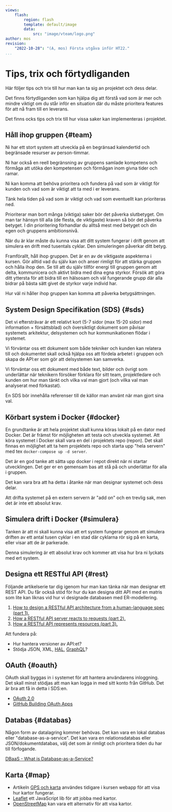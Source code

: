 ```yaml
---
views:
    flash:
        region: flash
        template: default/image
        data:
            src: "image/vteam/logo.png"
author: mos
revision:
    "2022-10-28": "(A, mos) Första utgåva inför HT22."
...
```

Tips, trix och förtydliganden
=========================

Här följer tips och trix till hur man kan ta sig an projektet och dess delar. 

Det finns förtydliganden som kan hjälpa dig att förstå vad som är mer och mindre viktigt om du står inför en situation där du måste prioritera features för att nå fram till en leverans.

Det finns ocks tips och trix till hur vissa saker kan implementeras i projektet.



Håll ihop gruppen {#team}
-------------------------

Ni har ett stort system att utveckla på en begränsad kalendertid och begränsade resurser av person-timmar.

Ni har också en reell begränsning av gruppens samlade kompetens och förmåga att utöka den kompetensen och förmågan inom givna tider och ramar.

Ni kan komma att behöva prioritera och fundera på vad som är viktigt för kunden och vad som är viktigt att ta med i er leverans.

Tänk hela tiden på vad som är viktigt och vad som eventuellt kan prioriteras ned.

Prioriterar man bort många (viktiga) saker bör det påverka slutbetyget. Om man tar hänsyn till alla (de flesta, de viktigaste) kraven så bör det påverka betyget. I din prioritering förhandlar du alltså mest med betyget och din egen och gruppens ambitionsnivå.

När du är klar måste du kunna visa att ditt system fungerar i drift genom att simulera en drift med tusentals cyklar. Den simuleringen påverkar ditt betyg.

Framförallt, håll ihop gruppen. Det är en av de viktigaste aspekterna i kursen. Gör alltid vad du själv kan och anser rimligt för att stärka gruppen och hålla ihop den. Se till att du själv tillför energi till gruppen genom att delta, kommunicera och aktivt bidra med dina egna styrkor. Försök att göra ditt yttersta för att bidra till en hälsosam och väl fungerande grupp där alla bidrar på bästa sätt givet de styrkor varje individ har.

Hur väl ni håller ihop gruppen kan komma att påverka betygsättningen.



System Design Specifikation (SDS) {#sds}
-------------------------

Det vi eftersträvar är ett relativt kort (5-7 sidor (max 15-20 sidor) med information + försättsblad) och översiktligt dokument som påvisar systemets arkitektur, delsystemen och hur kommunikationen flödar i systemet.

Vi förväntar oss ett dokument som både tekniker och kunden kan relatera till och dokumentet skall också hjälpa oss att fördela arbetet i gruppen och skapa de API:er som gör att delsystemen kan samverka.

Vi förväntar oss ett dokument med både text, bilder och övrigt som underlättar när teknikern försöker förklara för sitt team, projektledare och kunden om hur man tänkt och vilka val man gjort (och vilka val man analyserat med förkastat).

En SDS bör innehålla referenser till de källor man använt när man gjort sina val.



Körbart system i Docker {#docker}
-------------------------

En grundtanke är att hela projektet skall kunna köras lokalt på en dator med Docker. Det är främst för möjligheten att testa och utveckla systemet. Att köra systemet i Docker skall vara en del i projektets repo (repon). Det skall finnas en möjlighet att ta hem projektets repo och starta upp "hela servern" med tex `docker-compose up -d server`.

Det är en god tanke att sätta upp docker i repot direkt när ni startar utvecklingen. Det ger er en gemensam bas att stå på och underlättar för alla i gruppen.

Det kan vara bra att ha detta i åtanke när man designar systemet och dess delar.

Att drifta systemet på en extern servern är "add on" och en trevlig sak, men det är inte ett absolut krav.



Simulera drift i Docker {#simulera}
-------------------------

Tanken är att ni skall kunna visa att ert system fungerar genom att simulera driften av ett antal tusen cyklar i en stad där cyklarna rör sig på en karta, eller visar att de är parkerade.

Denna simulering är ett absolut krav och kommer att visa hur bra ni lyckats med ert system.



Designa ett RESTful API {#rest}
-------------------------

Följande artikelserie tar dig igenom hur man kan tänka när man designar ett REST API. Du får också stöd för hur du kan designa ditt API med en matris som lite kan liknas vid hur vi designade databasen med ER-modellering.

1. [How to design a RESTful API architecture from a human-language spec (part 1).](https://www.oreilly.com/content/how-to-design-a-restful-api-architecture-from-a-human-language-spec/)
1. [How a RESTful API server reacts to requests (part 2).](https://www.oreilly.com/content/how-a-restful-api-server-reacts-to-requests/)
1. [How a RESTful API represents resources (part 3).](https://www.oreilly.com/content/how-a-restful-api-represents-resources/)

Att fundera på:

* Hur hantera versioner av API:et?
* Stödja JSON, XML, [HAL](https://stateless.group/hal_specification.html), [GraphQL](https://graphql.org/)?



OAuth {#oauth}
-------------------------

OAuth skall byggas in i systemet för att hantera användarens inloggning. Det skall minst stödjas att man kan logga in med sitt konto från GitHub. Det är bra att få in detta i SDS:en.

* [OAuth 2.0](https://oauth.net/2/)
* [GitHub Building OAuth Apps](https://docs.github.com/en/developers/apps/building-oauth-apps)



Databas {#databas}
-------------------------

Någon form av datalagring kommer behövas. Det kan vara en lokal databas eller "database-as-a-service". Det kan vara en relationsdatabas eller JSON/dokumentdatabas, välj det som är rimligt och prioritera tiden du har till förfogande.  

[DBaaS - What is Database-as-a-Service?](https://www.stratoscale.com/blog/dbaas/what-is-database-as-a-service/)



Karta {#map}
-------------------------

* Artikeln [GPS och karta](https://dbwebb.se/kunskap/gps-och-karta) användes tidigare i kursen webapp för att visa hur kartor fungerar.
* [Leaflet](https://leafletjs.com/) ett JavaScript lib för att jobba med kartor.
* [OpenStreetMap](https://www.openstreetmap.org/) kan vara ett alternativ för att visa kartor.
